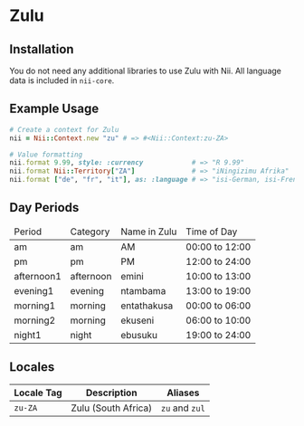 <!-- This file has been generated. Source: src/docs/languages/_template.md.erb -->

# Zulu

## Installation

You do not need any additional libraries to use Zulu with Nii.
All language data is included in `nii-core`.

## Example Usage

``` ruby
# Create a context for Zulu
nii = Nii::Context.new "zu" # => #<Nii::Context:zu-ZA>

# Value formatting
nii.format 9.99, style: :currency            # => "R 9.99"
nii.format Nii::Territory["ZA"]              # => "iNingizimu Afrika"
nii.format ["de", "fr", "it"], as: :language # => "isi-German, isi-French, ne-isi-Italian"
```

## Day Periods


<table>
  <thead>
    <tr>
      <td>Period</td>
      <td>Category</td>
      <td>Name in Zulu</td>
      <td>Time of Day</td>
    </tr>
  </thead>
  <tbody>
    <tr>
      <td>am</td>
      <td>am</td>
      <td>AM</td>
      <td>00:00 to 12:00</td>
    </tr>
    <tr>
      <td>pm</td>
      <td>pm</td>
      <td>PM</td>
      <td>12:00 to 24:00</td>
    </tr>
    <tr>
      <td>afternoon1</td>
      <td>afternoon</td>
      <td>emini</td>
      <td>10:00 to 13:00</td>
    </tr>
    <tr>
      <td>evening1</td>
      <td>evening</td>
      <td>ntambama</td>
      <td>13:00 to 19:00</td>
    </tr>
    <tr>
      <td>morning1</td>
      <td>morning</td>
      <td>entathakusa</td>
      <td>00:00 to 06:00</td>
    </tr>
    <tr>
      <td>morning2</td>
      <td>morning</td>
      <td>ekuseni</td>
      <td>06:00 to 10:00</td>
    </tr>
    <tr>
      <td>night1</td>
      <td>night</td>
      <td>ebusuku</td>
      <td>19:00 to 24:00</td>
    </tr>
  </tbody>
</table>



## Locales

<table>
  <thead>
    <tr>
      <th>Locale Tag</th>
      <th>Description</th>
      <th>Aliases</th>
    </tr>
  </thead>
  <tbody>
    <tr>
      <td><code>zu-ZA</code></td>
      <td>Zulu (South Africa)</td>
      <td><code>zu</code> and <code>zul</code></td>
    </tr>
  </tbody>
</table>

